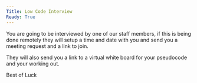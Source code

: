 ```yaml
---
Title: Low Code Interview
Ready: True
---
```


You are going to be interviewed by one of our staff members, if this is being done remotely they will setup a time and date with you and send you a meeting request and a link to join.

They will also send you a link to a virtual white board for your pseudocode and your working out.

Best of Luck